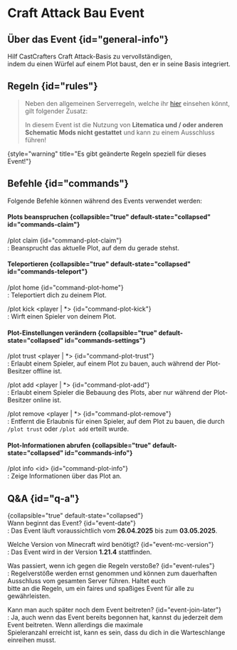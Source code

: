 <primary-label ref="event-running"/>  
<secondary-label ref="ca-bau-event-mc-version"/>  
<secondary-label ref="ca-bau-event-date"/>  

# Craft Attack Bau Event


## Über das Event {id="general-info"}
Hilf CastCrafters Craft Attack-Basis zu vervollständigen,   
indem du einen Würfel auf einem Plot baust, den er in seine Basis integriert.



## Regeln {id="rules"}

> Neben den allgemeinen Serverregeln, welche ihr [hier](rules.md) einsehen k&ouml;nnt, gilt folgender Zusatz:
>
> In diesem Event ist die Nutzung von **Litematica und / oder anderen Schematic Mods nicht gestattet** und kann zu einem Ausschluss führen!
>
{style="warning" title="Es gibt geänderte Regeln speziell für dieses Event!"}



## Befehle {id="commands"}
Folgende Befehle können während des Events verwendet werden:

#### Plots beanspruchen {collapsible="true" default-state="collapsed" id="commands-claim"}

/plot claim {id="command-plot-claim"}  
: Beansprucht das aktuelle Plot, auf dem du gerade stehst.


#### Teleportieren {collapsible="true" default-state="collapsed" id="commands-teleport"}

/plot home {id="command-plot-home"}  
: Teleportiert dich zu deinem Plot.

/plot kick &lt;player | *&gt; {id="command-plot-kick"}  
: Wirft einen Spieler von deinem Plot.


#### Plot-Einstellungen verändern {collapsible="true" default-state="collapsed" id="commands-settings"}

/plot trust &lt;player | *&gt; {id="command-plot-trust"}  
: Erlaubt einem Spieler, auf einem Plot zu bauen, auch während der Plot-Besitzer offline ist.

/plot add &lt;player | *&gt; {id="command-plot-add"}  
: Erlaubt einem Spieler die Bebauung des Plots, aber nur während der Plot-Besitzer online ist.

/plot remove &lt;player | *&gt; {id="command-plot-remove"}  
: Entfernt die Erlaubnis für einen Spieler, auf dem Plot zu bauen, die durch `/plot trust` oder `/plot add` erteilt wurde.


#### Plot-Informationen abrufen {collapsible="true" default-state="collapsed" id="commands-info"}

/plot info &lt;id&gt; {id="command-plot-info"}  
: Zeige Informationen über das Plot an.



## Q&amp;A {id="q-a"}

{collapsible="true" default-state="collapsed"}  
Wann beginnt das Event? {id="event-date"}  
: Das Event läuft voraussichtlich vom **26.04.2025** bis zum **03.05.2025**.

Welche Version von Minecraft wird benötigt? {id="event-mc-version"}  
: Das Event wird in der Version **1.21.4** stattfinden.

Was passiert, wenn ich gegen die Regeln verstoße? {id="event-rules"}  
: Regelverstöße werden ernst genommen und können zum dauerhaften Ausschluss vom gesamten Server führen. Haltet euch  
bitte an die Regeln, um ein faires und spaßiges Event für alle zu gewährleisten.

Kann man auch später noch dem Event beitreten? {id="event-join-later"}  
: Ja, auch wenn das Event bereits begonnen hat, kannst du jederzeit dem Event beitreten. Wenn allerdings die maximale  
Spieleranzahl erreicht ist, kann es sein, dass du dich in die Warteschlange einreihen musst.